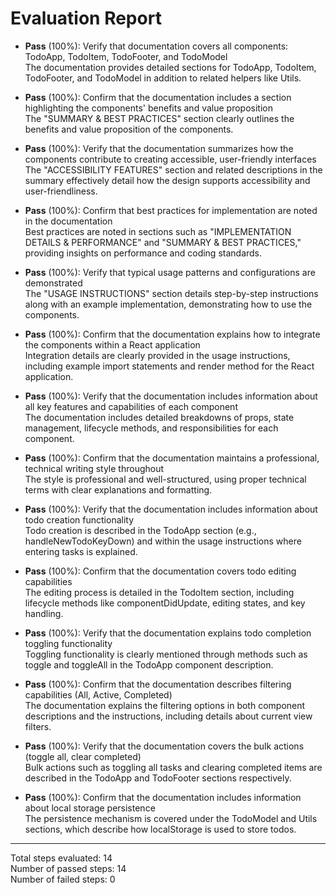 # Evaluation Report

- **Pass** (100%): Verify that documentation covers all components: TodoApp, TodoItem, TodoFooter, and TodoModel  
  The documentation provides detailed sections for TodoApp, TodoItem, TodoFooter, and TodoModel in addition to related helpers like Utils.

- **Pass** (100%): Confirm that the documentation includes a section highlighting the components' benefits and value proposition  
  The "SUMMARY & BEST PRACTICES" section clearly outlines the benefits and value proposition of the components.

- **Pass** (100%): Verify that the documentation summarizes how the components contribute to creating accessible, user-friendly interfaces  
  The "ACCESSIBILITY FEATURES" section and related descriptions in the summary effectively detail how the design supports accessibility and user-friendliness.

- **Pass** (100%): Confirm that best practices for implementation are noted in the documentation  
  Best practices are noted in sections such as "IMPLEMENTATION DETAILS & PERFORMANCE" and "SUMMARY & BEST PRACTICES," providing insights on performance and coding standards.

- **Pass** (100%): Verify that typical usage patterns and configurations are demonstrated  
  The "USAGE INSTRUCTIONS" section details step-by-step instructions along with an example implementation, demonstrating how to use the components.

- **Pass** (100%): Confirm that the documentation explains how to integrate the components within a React application  
  Integration details are clearly provided in the usage instructions, including example import statements and render method for the React application.

- **Pass** (100%): Verify that the documentation includes information about all key features and capabilities of each component  
  The documentation includes detailed breakdowns of props, state management, lifecycle methods, and responsibilities for each component.

- **Pass** (100%): Confirm that the documentation maintains a professional, technical writing style throughout  
  The style is professional and well-structured, using proper technical terms with clear explanations and formatting.

- **Pass** (100%): Verify that the documentation includes information about todo creation functionality  
  Todo creation is described in the TodoApp section (e.g., handleNewTodoKeyDown) and within the usage instructions where entering tasks is explained.

- **Pass** (100%): Confirm that the documentation covers todo editing capabilities  
  The editing process is detailed in the TodoItem section, including lifecycle methods like componentDidUpdate, editing states, and key handling.

- **Pass** (100%): Verify that the documentation explains todo completion toggling functionality  
  Toggling functionality is clearly mentioned through methods such as toggle and toggleAll in the TodoApp component description.

- **Pass** (100%): Confirm that the documentation describes filtering capabilities (All, Active, Completed)  
  The documentation explains the filtering options in both component descriptions and the instructions, including details about current view filters.

- **Pass** (100%): Verify that the documentation covers the bulk actions (toggle all, clear completed)  
  Bulk actions such as toggling all tasks and clearing completed items are described in the TodoApp and TodoFooter sections respectively.

- **Pass** (100%): Confirm that the documentation includes information about local storage persistence  
  The persistence mechanism is covered under the TodoModel and Utils sections, which describe how localStorage is used to store todos.

---

Total steps evaluated: 14  
Number of passed steps: 14  
Number of failed steps: 0